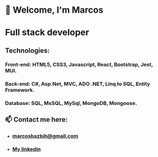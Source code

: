 # 👋 Welcome, I'm Marcos

# Full stack developer


## Technologies: 
### Front-end: HTML5, CSS3, Javascript, React, Bootstrap, Jest, MUI.
### Back-end: C#, Asp.Net, MVC, ADO .NET, Linq to SQL, Entity Framework.
### Database: SQL, MsSQL, MySql, MongoDB, Mongoose.


## 📫 Contact me here:

* ### marcosbazbih@gmail.com
* ### [My linkedin](https://www.linkedin.com/in/marcos-bazbih/) 


<!--
**Marcos-Bazbih/Marcos-Bazbih** is a ✨ _special_ ✨ repository because its `README.md` (this file) appears on your

Here are some ideas to get started:

- 🔭 I’m currently working on ...
- 🌱 I’m currently learning ...
- 👯 I’m looking to collaborate on ...
- 🤔 I’m looking for help with ...
- 💬 Ask me about ...
- 📫 How to reach me: ...
- 😄 Pronouns: ...
- ⚡ Fun fact: ...
-->
